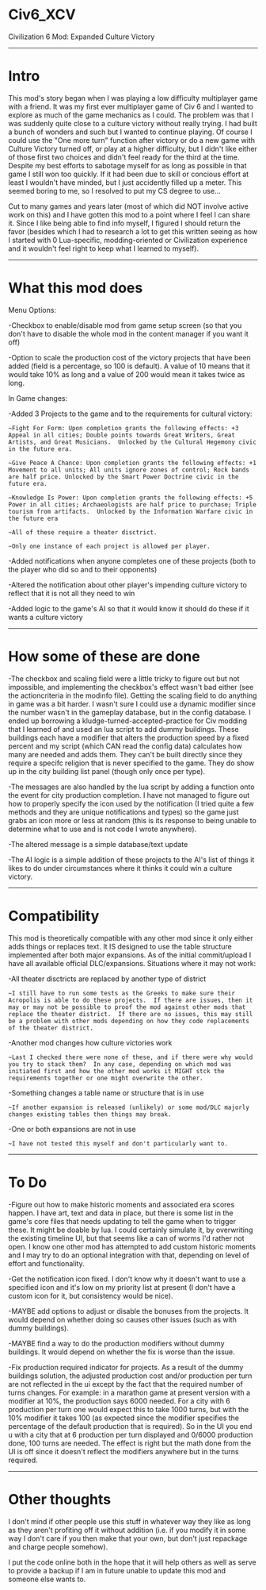 # Civ6_XCV
Civilization 6 Mod: Expanded Culture Victory

---------------------------------------------------------
# Intro

This mod's story began when I was playing a low difficulty multiplayer game with a friend.  It was my first ever multiplayer game of Civ 6 and I wanted to explore as much of the game mechanics as I could.  The problem was that I was suddenly quite close to a culture victory without really trying.  I had built a bunch of wonders and such but I wanted to continue playing.  Of course I could use the "One more turn" function after victory or do a new game with Culture Victory turned off, or play at a higher difficulty, but I didn't like either of those first two choices and didn't feel ready for the third at the time.  Despite my best efforts to sabotage myself for as long as possible in that game I still won too quickly.  If it had been due to skill or concious effort at least I wouldn't have minded, but I just accidently filled up a meter.  This seemed boring to me, so I resolved to put my CS degree to use...

Cut to many games and years later (most of which did NOT involve active work on this) and I have gotten this mod to a point where I feel I can share it.  Since I like being able to find info myself, I figured I should return the favor (besides which I had to research a lot to get this written seeing as how I started with 0 Lua-specific, modding-oriented or Civilization experience and it wouldn't feel right to keep what I learned to myself).

---------------------------------------------------------
# What this mod does

Menu Options:

  -Checkbox to enable/disable mod from game setup screen (so that you don't have to disable the whole mod in the content manager if you want it off)

  -Option to scale the production cost of the victory projects that have been added (field is a percentage, so 100 is default).  A value of 10 means that it would take 10% as long and a value of 200 would mean it takes twice as long.
  
In Game changes:

  -Added 3 Projects to the game and to the requirements for cultural victory:
  
    ~Fight For Form: Upon completion grants the following effects: +3 Appeal in all cities; Double points towards Great Writers, Great Artists, and Great Musicians.  Unlocked by the Cultural Hegemony civic in the future era.
    
    ~Give Peace A Chance: Upon completion grants the following effects: +1 Movement to all units; All units ignore zones of control; Rock bands are half price. Unlocked by the Smart Power Doctrine civic in the future era.
    
    ~Knowledge Is Power: Upon completion grants the following effects: +5 Power in all cities; Archaeologists are half price to purchase; Triple tourism from artifacts.  Unlocked by the Information Warfare civic in the future era
    
    ~All of these require a theater disctrict.
    
    ~Only one instance of each project is allowed per player.
    
  -Added notifications when anyone completes one of these projects (both to the player who did so and to their opponents)
  
  -Altered the notification about other player's impending culture victory to reflect that it is not all they need to win
  
  -Added logic to the game's AI so that it would know it should do these if it wants a culture victory
  
---------------------------------------------------------
# How some of these are done

-The checkbox and scaling field were a little tricky to figure out but not impossible, and implementing the checkbox's effect wasn't bad either (see the actioncriteria in the modinfo file).  Getting the scaling field to do anything in game was a bit harder.  I wasn't sure I could use a dynamic modifier since the number wasn't in the gameplay database, but in the config database.  I ended up borrowing a kludge-turned-accepted-practice for Civ modding that I learned of and used an lua script to add dummy buildings.  These buildings each have a modifier that alters the production speed by a fixed percent and my script (which CAN read the config data) calculates how many are needed and adds them.  They can't be built directly since they require a specifc religion that is never specified to the game.  They do show up in the city building list panel (though only once per type).

-The messages are also handled by the lua script by adding a function onto the event for city production completion.  I have not managed to figure out how to properly specify the icon used by the notification (I tried quite a few methods and they are unique notifications and types) so the game just grabs an icon more or less at random (this is its response to being unable to determine what to use and is not code I wrote anywhere).

-The altered message is a simple database/text update

-The AI logic is a simple addition of these projects to the AI's list of things it likes to do under circumstances where it thinks it could win a culture victory.

---------------------------------------------------------
# Compatibility

This mod is theoretically compatible with any other mod since it only either adds things or replaces text.  It IS designed to use the table structure implemented after both major expansions.  As of the initial commit/upload I have all available official DLC/expansions.  Situations where it may not work:

  -All theater disctricts are replaced by another type of district
  
    ~I still have to run some tests as the Greeks to make sure their Acropolis is able to do these projects.  If there are issues, then it may or may not be possible to proof the mod against other mods that replace the theater district.  If there are no issues, this may still be a problem with other mods depending on how they code replacements of the theater district.
    
  -Another mod changes how culture victories work
  
    ~Last I checked there were none of these, and if there were why would you try to stack them?  In any case, depending on which mod was initiated first and how the other mod works it MIGHT stck the requirements together or one might overwrite the other.
    
  -Something changes a table name or structure that is in use
  
    ~If another expansion is released (unlikely) or some mod/DLC majorly changes existing tables then things may break.
    
  -One or both expansions are not in use
  
    ~I have not tested this myself and don't particularly want to.
    
---------------------------------------------------------
# To Do

  -Figure out how to make historic moments and associated era scores happen.  I have art, text and data in place, but there is some list in the game's core files that needs updating to tell the game when to trigger these.  It might be doable by lua.  I could certainly simulate it, by overwriting the existing timeline UI, but that seems like a can of worms I'd rather not open.  I know one other mod has attempted to add custom historic moments and I may try to do an optional integration with that, depending on level of effort and functionality.
  
  -Get the notification icon fixed.  I don't know why it doesn't want to use a specified icon and it's low on my priority list at present (I don't have a custom icon for it, but consistency would be nice).
  
  -MAYBE add options to adjust or disable the bonuses from the projects.  It would depend on whether doing so causes other issues (such as with dummy buildings).
  
  -MAYBE find a way to do the production modifiers without dummy buildings.  It would depend on whether the fix is worse than the issue.
  
  -Fix production required indicator for projects.  As a result of the dummy buildings solution, the adjusted production cost and/or production per turn are not reflected in the ui except by the fact that the required number of turns changes.  For example: in a marathon game at present version with a modifier at 10%, the production says 6000 needed.  For a city with 6 production per turn one would expect this to take 1000 turns, but with the 10% modifier it takes 100 (as expected since the modifier specifies the percentage of the default production that is required).  So in the UI you end u with a city that at 6 production per turn displayed and 0/6000 production done, 100 turns are needed.  The effect is right but the math done from the UI is off since it doesn't reflect the modifiers anywhere but in the turns required.
    
    
---------------------------------------------------------
# Other thoughts

I don't mind if other people use this stuff in whatever way they like as long as they aren't profiting off it without addition (i.e. if you modify it in some way I don't care if you then make that your own, but don't just repackage and charge people somehow).

I put the code online both in the hope that it will help others as well as serve to provide a backup if I am in future unable to update this mod and someone else wants to.
  
